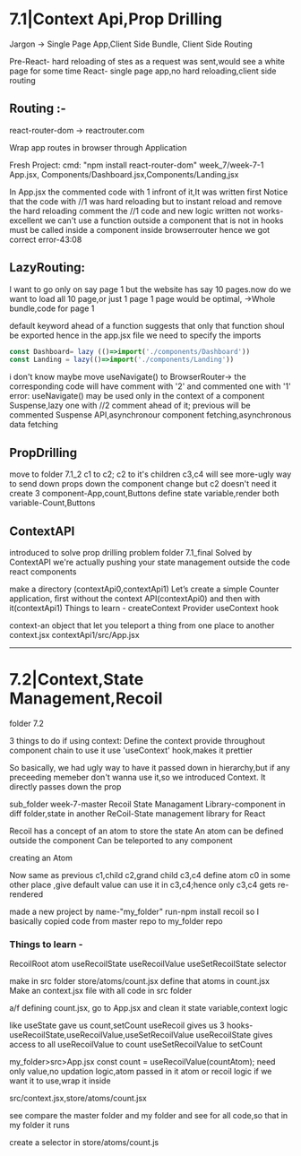 # 7.1|Context Api,Prop Drilling

Jargon -> Single Page App,Client Side Bundle, Client Side Routing

Pre-React- hard reloading of stes as a request was sent,would see a white page for some time
React- single page app,no hard reloading,client side routing

## Routing :-
react-router-dom -> reactrouter.com

Wrap app routes in browser through Application

Fresh Project:
cmd: "npm install react-router-dom"
week_7/week-7-1
App.jsx, Components/Dashboard.jsx,Components/Landing,jsx

In App.jsx the commented code with 1 infront of it,It was written first
Notice that the code with //1 was hard reloading
but to instant reload and remove the hard reloading comment the //1 code and new logic written
not works-excellent
we can't use a function outside a component that is not in <BrowserRouter>
hooks must be called inside a component inside browserrouter
hence we got correct error-43:08

## LazyRouting:
I want to go only on say page 1
but the website has say 10 pages.now do we want to load all 10 page,or just 1 page
1 page would be optimal,
->Whole bundle,code for page 1

default keyword ahead of a function suggests that only that function shoul be exported 
hence in the app.jsx file we need to specify the imports

```jsx
const Dashboard= lazy (()=>import('./components/Dashboard'))
const Landing = lazy(()=>import('./components/Landing'))
```

i don't know maybe move useNavigate() to BrowserRouter-> the corresponding code will have comment with '2' and commented one with '1'
error: useNavigate() may be used only in the context of a <Router> component
Suspense,lazy one with //2 comment ahead of it; previous will be commented
Suspense API,asynchronour component fetching,asynchronous data fetching

## PropDrilling
move to folder 7.1_2
c1 to c2; c2 to it's children c3,c4
will see more-ugly way to send down props down the component change
but c2 doesn't need it
create 3 component-App,count,Buttons
define state variable,render both variable-Count,Buttons

## ContextAPI
introduced to solve prop drilling problem
folder 7.1_final
Solved by ContextAPI
we're actually pushing your state management outside the code react components

make a directory (contextApi0,contextApi1)
Let’s create a simple Counter application, first without the context API(contextApi0) and then with it(contextApi1)
Things to learn -
createContext
Provider
useContext hook

context-an object that let you teleport a thing from one place to another
context.jsx contextApi1/src/App.jsx

------------------------------------------------------------------------------------------------------------------------------------
# 7.2|Context,State Management,Recoil
folder 7.2

3 things to do if using context:
Define the context
provide throughout component chain
to use it use 'useContext' hook,makes it prettier

So basically, we had ugly way to have it passed down in hierarchy,but if any preceeding memeber don't wanna use it,so we introduced Context. It directly passes down the prop

sub_folder week-7-master
Recoil State Managament Library-component in diff folder,state in another
ReCoil-State management library for React

Recoil has a concept of an atom to store the state
An atom can be defined outside the component
Can be teleported to any component

creating an Atom

Now same as previous c1,child c2,grand child c3,c4
define atom c0 in some other place ,give default value
can use it in c3,c4;hence only c3,c4 gets re-rendered

made a new project by name-"my_folder"
run-npm install recoil
so I basically copied code from master repo to my_folder repo

### Things to learn -
RecoilRoot
atom
useRecoilState
useRecoilValue
useSetRecoilState
selector

make in src folder
store/atoms/count.jsx
define that atoms in count.jsx
Make an context.jsx file with all code in src folder

a/f defining count.jsx, go to App.jsx and clean it state variable,context logic

like useState gave us count,setCount
useRecoil gives us 3 hooks-useRecoilState,useRecoilValue,useSetRecoilValue
useRecoilState gives access to all
useRecoilValue to count
useSetRecoilValue to setCount

my_folder>src>App.jsx
const count = useRecoilValue(countAtom);
need only value,no updation logic,atom passed in it
atom or recoil logic if we want it to use,wrap it inside <RecoilRoot></RecoilRoot>

src/context.jsx,store/atoms/count.jsx

see compare the master folder and my folder and see for all code,so that in my folder it runs

create a selector in store/atoms/count.js